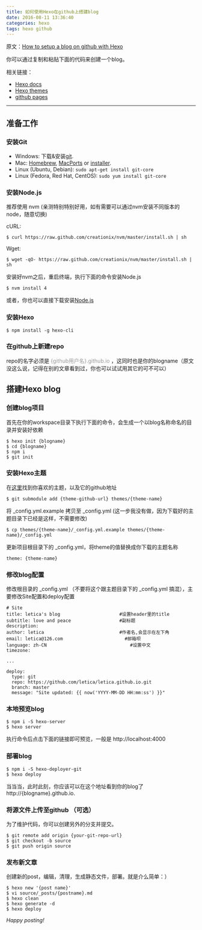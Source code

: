 ```yaml
---
title: 如何使用Hexo在github上搭建blog
date: 2016-08-11 13:36:40
categories: hexo
tags: hexo github
---
```


原文：[How to setup a blog on github with Hexo](http://zirho.github.io/2016/06/04/hexo/)

你可以通过复制和粘贴下面的代码来创建一个blog。

相关链接：

- [Hexo docs](https://hexo.io/docs/)
- [Hexo themes](https://hexo.io/themes/)
- [github pages](https://pages.github.com/)


<!-- more -->


-----


## 准备工作

### 安装Git

- Windows: 下载&安装[git](https://git-scm.com/download/win).
- Mac: [Homebrew](http://brew.sh/), [MacPorts](http://www.macports.org/) or [installer](http://sourceforge.net/projects/git-osx-installer/).
- Linux (Ubuntu, Debian): `sudo apt-get install git-core`
- Linux (Fedora, Red Hat, CentOS): `sudo yum install git-core`


### 安装Node.js

推荐使用 nvm (亲测特别特别好用，如有需要可以通过nvm安装不同版本的node，随意切换)

cURL:

```
$ curl https://raw.github.com/creationix/nvm/master/install.sh | sh
```

Wget:

```
$ wget -qO- https://raw.github.com/creationix/nvm/master/install.sh | sh
```

安装好nvm之后，重启终端，执行下面的命令安装Node.js

```
$ nvm install 4
```

或者，你也可以直接下载安装[Node.js](http://nodejs.cn/)


### 安装Hexo

```shell
$ npm install -g hexo-cli
```


### 在github上新建repo

repo的名字必须是 <span style="color: #999;">{github用户名}.github.io</span> ，这同时也是你的blogname（原文没这么说，记得在别的文章看到过，你也可以试试用其它的可不可以）



## 搭建Hexo blog

### 创建blog项目

首先在你的workspace目录下执行下面的命令，会生成一个以blog名称命名的目录并安装好依赖

```shell
$ hexo init {blogname}
$ cd {blogname}
$ npm i
$ git init
```

### 安装Hexo主题

在[这里](https://hexo.io/themes/)找到你喜欢的主题，以及它的github地址

```
$ git submodule add {theme-github-url} themes/{theme-name}
```

将 _config.yml.example 拷贝至 _config.yml (这一步我没有做，因为下载好的主题目录下已经是这样，不需要修改)

```
$ cp themes/{theme-name}/_config.yml.example themes/{theme-name}/_config.yml
```

更新项目根目录下的 _config.yml，将theme的值替换成你下载的主题名称

```
theme: {theme-name}
```


### 修改blog配置

修改根目录的 _config.yml （不要将这个跟主题目录下的 _config.yml 搞混），主要修改Site配置和deploy配置

```
# Site
title: letica's blog                      #设置header里的title
subtitle: love and peace                  #副标题
description: 
author: letica                            #作者名,会显示在左下角
email: letica@126.com                       #邮箱呗
language: zh-CN                               #设置中文
timezone:

...

deploy:
  type: git
  repo: https://github.com/letica/letica.github.io.git
  branch: master
  message: "Site updated: {{ now('YYYY-MM-DD HH:mm:ss') }}"

```


### 本地预览blog

```
$ npm i -S hexo-server
$ hexo server
```
执行命令后点击下面的链接即可预览，一般是 http://localhost:4000


### 部署blog

```
$ npm i -S hexo-deployer-git
$ hexo deploy
```

当当当，此时此刻，你应该可以在这个地址看到你的blog了 http://{blogname}.github.io.


### 将源文件上传至github （可选）

为了维护代码，你可以创建另外的分支并提交。

```
$ git remote add origin {your-git-repo-url}
$ git checkout -b source 
$ git push origin source
```


### 发布新文章

创建新的post，编辑，清理，生成静态文件，部署。就是介么简单：）

```
$ hexo new '{post name}'
$ vi source/_posts/{postname}.md
$ hexo clean
$ hexo generate -d
$ hexo deploy
```


*Happy posting!*

